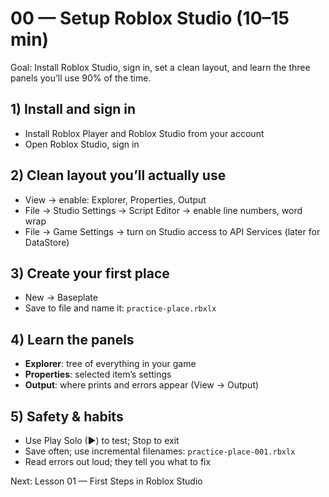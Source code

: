 # 00 — Setup Roblox Studio (10–15 min)

Goal: Install Roblox Studio, sign in, set a clean layout, and learn the three panels you’ll use 90% of the time.

## 1) Install and sign in
- Install Roblox Player and Roblox Studio from your account
- Open Roblox Studio, sign in

## 2) Clean layout you’ll actually use
- View → enable: Explorer, Properties, Output
- File → Studio Settings → Script Editor → enable line numbers, word wrap
- File → Game Settings → turn on Studio access to API Services (later for DataStore)

## 3) Create your first place
- New → Baseplate
- Save to file and name it: `practice-place.rbxlx`

## 4) Learn the panels
- **Explorer**: tree of everything in your game
- **Properties**: selected item’s settings
- **Output**: where prints and errors appear (View → Output)

## 5) Safety & habits
- Use Play Solo (▶) to test; Stop to exit
- Save often; use incremental filenames: `practice-place-001.rbxlx`
- Read errors out loud; they tell you what to fix

Next: Lesson 01 — First Steps in Roblox Studio
